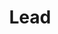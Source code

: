---
title: "Lead"
name: "Piyush"
linkedin: "#"
github: "https://github.com/piyush9311"
image: "images/members/default.jpg"
draft: false
weight: 4
---